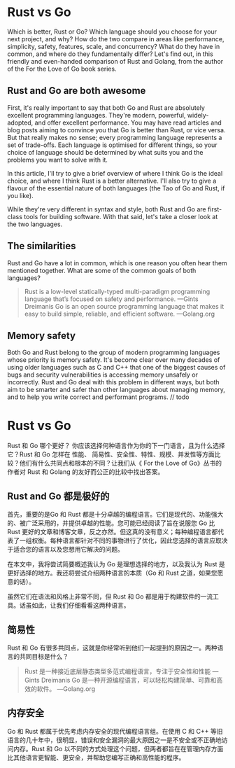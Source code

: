 # Rust vs Go
Which is better, Rust or Go? Which language should you choose for your next project, and why? How do the two compare in areas like performance, simplicity, safety, features, scale, and concurrency? What do they have in common, and where do they fundamentally differ? Let's find out, in this friendly and even-handed comparison of Rust and Golang, from the author of the For the Love of Go book series.

## Rust and Go are both awesome
First, it's really important to say that both Go and Rust are absolutely excellent programming languages. They're modern, powerful, widely-adopted, and offer excellent performance. You may have read articles and blog posts aiming to convince you that Go is better than Rust, or vice versa. But that really makes no sense; every programming language represents a set of trade-offs. Each language is optimised for different things, so your choice of language should be determined by what suits you and the problems you want to solve with it.

In this article, I'll try to give a brief overview of where I think Go is the ideal choice, and where I think Rust is a better alternative. I'll also try to give a flavour of the essential nature of both languages (the Tao of Go and Rust, if you like).

While they're very different in syntax and style, both Rust and Go are first-class tools for building software. With that said, let's take a closer look at the two languages.

## The similarities
Rust and Go have a lot in common, which is one reason you often hear them mentioned together. What are some of the common goals of both languages?

>Rust is a low-level statically-typed multi-paradigm programming language that’s focused on safety and performance.
>—Gints Dreimanis
>Go is an open source programming language that makes it easy to build simple, reliable, and efficient software.
>—Golang.org

## Memory safety

Both Go and Rust belong to the group of modern programming languages whose priority is memory safety. It's become clear over many decades of using older languages such as C and C++ that one of the biggest causes of bugs and security vulnerabilities is accessing memory unsafely or incorrectly. Rust and Go deal with this problem in different ways, but both aim to be smarter and safer than other languages about managing memory, and to help you write correct and performant programs.
// todo
# Rust vs Go
 Rust 和 Go 哪个更好？ 你应该选择何种语言作为你的下一门语言，且为什么选择它？Rust 和 Go 怎样在 性能、 简易性、安全性、特性、规模、并发性等方面比较？他们有什么共同点和根本的不同？让我们从《 For the Love of Go》丛书的作者对 Rust 和 Golang 的友好而公正的比较中找出答案。

## Rust and Go 都是极好的
 首先，重要的是Go 和 Rust 都是十分卓越的编程语言。它们是现代的、功能强大的、被广泛采用的，并提供卓越的性能。您可能已经阅读了旨在说服您 Go 比 Rust 更好的文章和博客文章，反之亦然。但这真的没有意义；每种编程语言都代表了一组权衡。每种语言都针对不同的事物进行了优化，因此您选择的语言应取决于适合您的语言以及您想用它解决的问题。

 在本文中，我将尝试简要概述我认为 Go 是理想选择的地方，以及我认为 Rust 是更好选择的地方。我还将尝试介绍两种语言的本质（Go 和 Rust 之道，如果您愿意的话）。

 虽然它们在语法和风格上非常不同，但 Rust 和 Go 都是用于构建软件的一流工具。话虽如此，让我们仔细看看这两种语言。

## 简易性
Rust 和 Go 有很多共同点，这就是你经常听到他们一起提到的原因之一。两种语言的共同目标是什么？

>Rust 是一种接近底层静态类型多范式编程语言，专注于安全性和性能
>—Gints Dreimanis
>Go 是一种开源编程语言，可以轻松构建简单、可靠和高效的软件。
>—Golang.org

## 内存安全
Go 和 Rust 都属于优先考虑内存安全的现代编程语言组。在使用 C 和 C++ 等旧语言的几十年中，很明显，错误和安全漏洞的最大原因之一是不安全或不正确地访问内存。Rust 和 Go 以不同的方式处理这个问题，但两者都旨在在管理内存方面比其他语言更智能、更安全，并帮助您编写正确和高性能的程序。